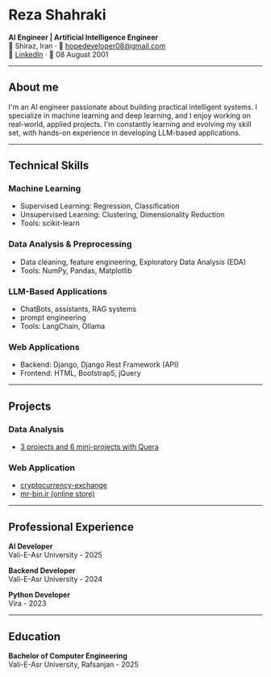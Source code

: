 # Reza Shahraki  

**AI Engineer | Artificial Intelligence Engineer**  
📍 Shiraz, Iran · 📧 [hopedeveloper08@gmail.com](mailto:hopedeveloper08@gmail.com)  
🔗 [LinkedIn](https://www.linkedin.com/in/reza-shahraki) · 🎂 08 August 2001  

---

## About me

I'm an AI engineer passionate about building practical intelligent systems. I specialize in machine learning and deep learning, and I enjoy working on real-world, applied projects. I'm constantly learning and evolving my skill set, with hands-on experience in developing LLM-based applications.

---

## Technical Skills  

### Machine Learning
- Supervised Learning: Regression, Classification
- Unsupervised Learning: Clustering, Dimensionality Reduction
- Tools: scikit-learn

### Data Analysis & Preprocessing
- Data cleaning, feature engineering, Exploratory Data Analysis (EDA)
- Tools: NumPy, Pandas, Matplotlib

### LLM-Based Applications
- ChatBots, assistants, RAG systems
- prompt engineering
- Tools: LangChain, Ollama
 
### Web Applications
- Backend: Django, Django Rest Framework (API)
- Frontend: HTML, Bootstrap5, jQuery 

---

## Projects

### Data Analysis

- [3 projects and 6 mini-projects with Quera](https://github.com/hopedeveloper08/data-analysis)

### Web Application

- [cryptocurrency-exchange](https://github.com/hopedeveloper08/cryptocurrency-exchange)
- [mr-bin.ir (online store)](https://mr-bin.ir/)

---

## Professional Experience  

**AI Developer**<br>
Vali-E-Asr University - 2025 


**Backend Developer**<br>
Vali-E-Asr University - 2024


**Python Developer**<br> 
Vira - 2023

---

## Education

**Bachelor of Computer Engineering**  
Vali-E-Asr University, Rafsanjan - 2025
